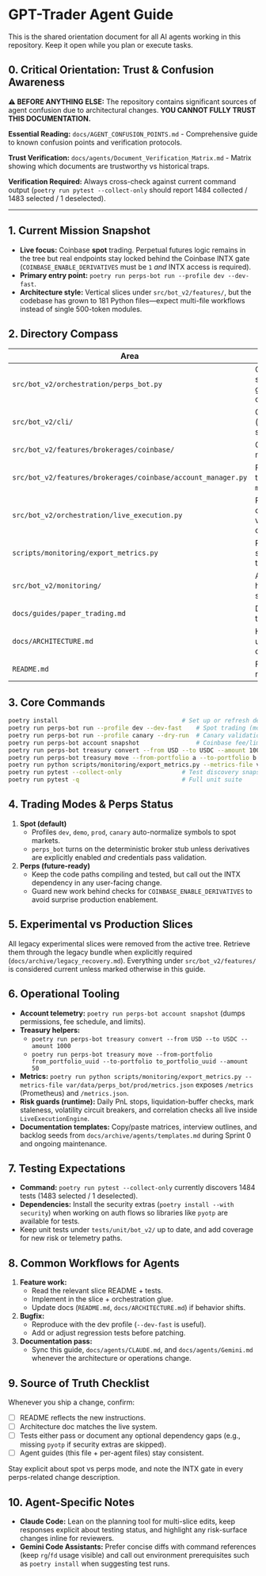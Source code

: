 # GPT-Trader Agent Guide

This is the shared orientation document for all AI agents working in this repository. Keep it open while you plan or execute tasks.

## 0. Critical Orientation: Trust & Confusion Awareness

**⚠️ BEFORE ANYTHING ELSE:** The repository contains significant sources of agent confusion due to architectural changes. **YOU CANNOT FULLY TRUST THIS DOCUMENTATION.**

**Essential Reading:** `docs/AGENT_CONFUSION_POINTS.md` - Comprehensive guide to known confusion points and verification protocols.

**Trust Verification:** `docs/agents/Document_Verification_Matrix.md` - Matrix showing which documents are trustworthy vs historical traps.

**Verification Required:** Always cross-check against current command output (`poetry run pytest --collect-only` should report 1484 collected / 1483 selected / 1 deselected).

---

## 1. Current Mission Snapshot
- **Live focus:** Coinbase **spot** trading. Perpetual futures logic remains in the tree but real endpoints stay locked behind the Coinbase INTX gate (`COINBASE_ENABLE_DERIVATIVES` must be `1` *and* INTX access is required).
- **Primary entry point:** `poetry run perps-bot run --profile dev --dev-fast`.
- **Architecture style:** Vertical slices under `src/bot_v2/features/`, but the codebase has grown to 181 Python files—expect multi-file workflows instead of single 500-token modules.

## 2. Directory Compass
| Area | Purpose |
|------|---------|
| `src/bot_v2/orchestration/perps_bot.py` | Core orchestrator used for spot profiles; enforces risk guards, telemetry, and optional perps hooks. |
| `src/bot_v2/cli/` | CLI wiring (run/account/orders/treasury subcommands). |
| `src/bot_v2/features/brokerages/coinbase/` | Coinbase adapter, account manager, telemetry helpers. |
| `src/bot_v2/features/brokerages/coinbase/account_manager.py` | Fee/limit snapshots plus treasury helpers (`convert`, `move-funds`). |
| `src/bot_v2/orchestration/live_execution.py` | Runtime safety rails (PnL caps, liquidation buffer, volatility CB, correlation checks). |
| `scripts/monitoring/export_metrics.py` | Prometheus/JSON metrics service for runtime telemetry. |
| `src/bot_v2/monitoring/` | Additional observability helpers (metrics serialisation, dashboards). |
| `docs/guides/paper_trading.md` | Deep dive on mock/paper trading workflows. |
| `docs/ARCHITECTURE.md` | High-level design doc—update alongside code changes. |
| `README.md` | Fast-install + day-to-day runbook. |

## 3. Core Commands

```bash
poetry install                                   # Set up or refresh dependencies
poetry run perps-bot run --profile dev --dev-fast    # Spot trading (mock fills)
poetry run perps-bot run --profile canary --dry-run  # Canary validation without live orders
poetry run perps-bot account snapshot                # Coinbase fee/limit snapshot
poetry run perps-bot treasury convert --from USD --to USDC --amount 1000   # Treasury helpers
poetry run perps-bot treasury move --from-portfolio a --to-portfolio b --amount 50   # Treasury helpers
poetry run python scripts/monitoring/export_metrics.py --metrics-file var/data/perps_bot/prod/metrics.json
poetry run pytest --collect-only                 # Test discovery snapshot
poetry run pytest -q                             # Full unit suite
```

## 4. Trading Modes & Perps Status
1. **Spot (default)**
   - Profiles `dev`, `demo`, `prod`, `canary` auto-normalize symbols to spot markets.
   - `perps_bot` turns on the deterministic broker stub unless derivatives are explicitly enabled *and* credentials pass validation.
2. **Perps (future-ready)**
   - Keep the code paths compiling and tested, but call out the INTX dependency in any user-facing change.
   - Guard new work behind checks for `COINBASE_ENABLE_DERIVATIVES` to avoid surprise production enablement.

## 5. Experimental vs Production Slices
All legacy experimental slices were removed from the active tree. Retrieve them
through the legacy bundle when explicitly required (`docs/archive/legacy_recovery.md`).
Everything under `src/bot_v2/features/` is considered current unless marked
otherwise in this guide.

## 6. Operational Tooling
- **Account telemetry:** `poetry run perps-bot account snapshot` (dumps permissions, fee schedule, and limits).
- **Treasury helpers:**
  - `poetry run perps-bot treasury convert --from USD --to USDC --amount 1000`
  - `poetry run perps-bot treasury move --from-portfolio from_portfolio_uuid --to-portfolio to_portfolio_uuid --amount 50`
- **Metrics:** `poetry run python scripts/monitoring/export_metrics.py --metrics-file var/data/perps_bot/prod/metrics.json` exposes `/metrics` (Prometheus) and `/metrics.json`.
- **Risk guards (runtime):** Daily PnL stops, liquidation-buffer checks, mark staleness, volatility circuit breakers, and correlation checks all live inside `LiveExecutionEngine`.
- **Documentation templates:** Copy/paste matrices, interview outlines, and backlog seeds from `docs/archive/agents/templates.md` during Sprint 0 and ongoing maintenance.

## 7. Testing Expectations
- **Command:** `poetry run pytest --collect-only` currently discovers 1484 tests (1483 selected / 1 deselected).
- **Dependencies:** Install the security extras (`poetry install --with security`) when working on auth flows so libraries like `pyotp` are available for tests.
- Keep unit tests under `tests/unit/bot_v2/` up to date, and add coverage for new risk or telemetry paths.

## 8. Common Workflows for Agents
1. **Feature work:**
   - Read the relevant slice README + tests.
   - Implement in the slice + orchestration glue.
   - Update docs (`README.md`, `docs/ARCHITECTURE.md`) if behavior shifts.
2. **Bugfix:**
   - Reproduce with the dev profile (`--dev-fast` is useful).
   - Add or adjust regression tests before patching.
3. **Documentation pass:**
   - Sync this guide, `docs/agents/CLAUDE.md`, and `docs/agents/Gemini.md` whenever the architecture or operations change.

## 9. Source of Truth Checklist
Whenever you ship a change, confirm:
- [ ] README reflects the new instructions.
- [ ] Architecture doc matches the live system.
- [ ] Tests either pass or document any optional dependency gaps (e.g., missing `pyotp` if security extras are skipped).
- [ ] Agent guides (this file + per-agent files) stay consistent.

Stay explicit about spot vs perps mode, and note the INTX gate in every perps-related change description.

## 10. Agent-Specific Notes

- **Claude Code:** Lean on the planning tool for multi-slice edits, keep responses explicit about testing status, and highlight any risk-surface changes inline for reviewers.
- **Gemini Code Assistants:** Prefer concise diffs with command references (keep `rg`/`fd` usage visible) and call out environment prerequisites such as `poetry install` when suggesting test runs.
